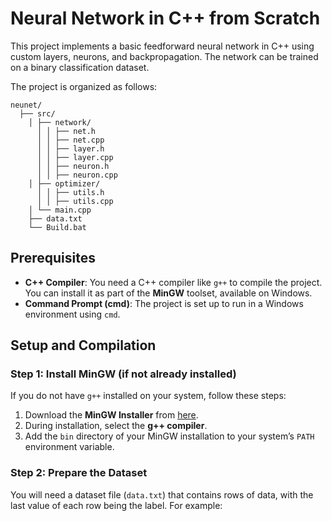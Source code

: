 # Neural Network in C++ from Scratch

This project implements a basic feedforward neural network in C++ using custom layers, neurons, and backpropagation. The network can be trained on a binary classification dataset. 

The project is organized as follows:

```
neunet/ 
  ├── src/
    │ ├── network/
      │ │ ├── net.h
      │ │ ├── net.cpp
      │ │ ├── layer.h
      │ │ ├── layer.cpp
      │ │ ├── neuron.h
      │ │ ├── neuron.cpp
    │ ├── optimizer/
      │ │ ├── utils.h
      │ │ ├── utils.cpp
    │ └── main.cpp
    ├── data.txt
    └── Build.bat
```

## Prerequisites

- **C++ Compiler**: You need a C++ compiler like `g++` to compile the project. You can install it as part of the **MinGW** toolset, available on Windows.
- **Command Prompt (cmd)**: The project is set up to run in a Windows environment using `cmd`.

## Setup and Compilation

### Step 1: Install MinGW (if not already installed)
If you do not have `g++` installed on your system, follow these steps:
1. Download the **MinGW Installer** from [here](https://sourceforge.net/projects/mingw/).
2. During installation, select the **g++ compiler**.
3. Add the `bin` directory of your MinGW installation to your system’s `PATH` environment variable.

### Step 2: Prepare the Dataset
You will need a dataset file (`data.txt`) that contains rows of data, with the last value of each row being the label. For example:
